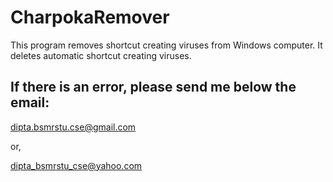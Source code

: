 # CharpokaRemover

This program removes shortcut creating viruses from Windows computer. It deletes automatic shortcut creating viruses.

If there is an error, please send me below the email:
----------------------------------------------------
dipta.bsmrstu.cse@gmail.com

or,

dipta_bsmrstu_cse@yahoo.com
